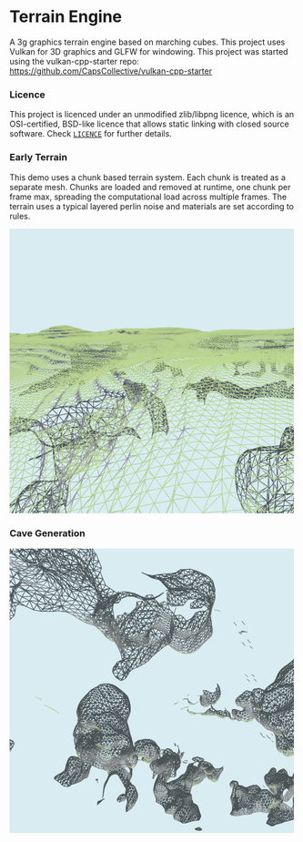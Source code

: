 # Terrain Engine

A 3g graphics terrain engine based on marching cubes. This project uses Vulkan for 3D graphics and GLFW for windowing.
This project was started using the vulkan-cpp-starter repo: https://github.com/CapsCollective/vulkan-cpp-starter

### Licence

This project is licenced under an unmodified zlib/libpng licence, which is an OSI-certified, BSD-like licence that allows static linking with closed source software. Check [`LICENCE`](LICENSE) for further details.

### Early Terrain 
This demo uses a chunk based terrain system. Each chunk is treated as a separate mesh. 
Chunks are loaded and removed at runtime, one chunk per frame max, spreading the computational load across multiple frames.
The terrain uses a typical layered perlin noise and materials are set according to rules.

![alt text](https://github.com/NoodlePlexium/Minecraft/blob/main/Screenshot1.png)

### Cave Generation 
![alt text](https://github.com/NoodlePlexium/Minecraft/blob/main/Screenshot2.png)
